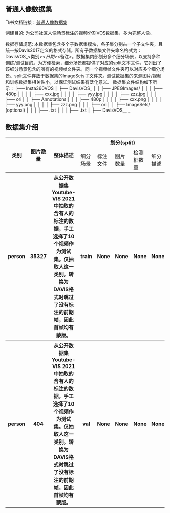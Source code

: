 
## 普通人像数据集
飞书文档链接：[普通人像数据集 ](https://arashivision.feishu.cn/wiki/wikcn5KfTTDsiBBeAbvE7xSdLzg)  


创建目的: 为公司社区人像场景标注的视频分割VOS数据集，多为完整人像。

数据存储规范: 本数据集包含多个子数据集模块，各子集分别占一个子文件夹，且统一按Davis2017定义的格式存储。所有子数据集文件夹命名格式为：DavisVOS_<类别>_<日期>_<备注>。数据集内部划分多个细分场景，以支持多种训练/测试目的。为方便检索，细分场景都提供了对应的split文本文件，它列出了该细分场景包含的所有的视频帧文件夹。同一个视频帧文件夹可以对应多个细分场景。split文件存放于数据集的ImageSets子文件夹。测试数据集的来源图片/视频和训练数据集相关性小，以保证测试结果有泛化意义。
 数据集文件结构如下所示：
├── Insta360VOS
│ ├── DavisVOS_<object-cls>_<date-1>_<aaa>
│ │ ├── JPEGImages/
│ │ │ ├── 480p
│ │ │ │ ├── xxx.jpg
│ │ │ │ ├── yyy.jpg
│ │ │ │ ├── zzz.jpg
│ │ │ ├── ori
│ │ ├── Annotations
│ │ │ ├── 480p
│ │ │ │ ├── xxx.png
│ │ │ │ ├── yyy.png
│ │ │ │ ├── zzz.png
│ │ │ ├── ori
│ │ ├── ImageSets/ (optional)
│ │ │ ├── <split-1>.txt
│ │ │ ├── <split-2>.txt
│ ├── DavisVOS_<object-cls>_ <date-2>_<bbb>

## 数据集介绍

<table>
    <tr>
        <th rowspan="2"> 类别 </th> 
        <th rowspan="2"> 图片数量 </th> 
        <th rowspan="2"> 整体描述 </th> 
        <th colspan="5"> 划分(split) </th>  
    </tr>
    <tr> 
        <td> 细分场景 </td>
        <td> 标注文件 </td>
        <td> 图片数量 </td>
        <td> 检测框数量 </td>
        <td> 细分描述 </td>
    </tr>
    <tr> 
        <th> person </th>  
        <th> 35327 </th> 
        <th> 从公开数据集Youtube-VIS 2021中抽取的含有人的标注的数据，手工选择了10个视频作为测试集。仅抽取人这一类别。转换为DAVIS格式时跳过了没有标注的前期帧，因此首帧均有蒙版。 </th> 
        <th> train </th> 
        <th> None </th>  
        <th> None </th> 
        <th> None </th> 
        <th> None </th>   
    </tr>
    <tr> 
        <th> person </th>  
        <th> 404 </th> 
        <th> 从公开数据集Youtube-VIS 2021中抽取的含有人的标注的数据，手工选择了10个视频作为测试集。仅抽取人这一类别。转换为DAVIS格式时跳过了没有标注的前期帧，因此首帧均有蒙版。 </th> 
        <th> val </th> 
        <th> None </th>  
        <th> None </th> 
        <th> None </th> 
        <th> None </th>   
    </tr>
</table>
